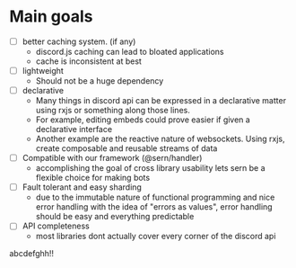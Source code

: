 # Main goals

- [ ] better caching system. (if any)
    - discord.js caching can lead to bloated applications
    - cache is inconsistent at best
- [ ] lightweight
    - Should not be a huge dependency
- [ ] declarative
    - Many things in discord api can be expressed in a declarative matter using rxjs or something along those lines.
    - For example, editing embeds could prove easier if given a declarative interface
    - Another example are the reactive nature of websockets. Using rxjs, create composable and reusable streams of data
- [ ] Compatible with our framework (@sern/handler)
    - accomplishing the goal of cross library usability lets sern be a flexible choice for making bots
- [ ] Fault tolerant and easy sharding
    - due to the immutable nature of functional programming and nice error handling with the idea of "errors as values", error handling should be 
    easy and everything predictable
- [ ] API completeness
    - most libraries dont actually cover every corner of the discord api

abcdefghh!!
